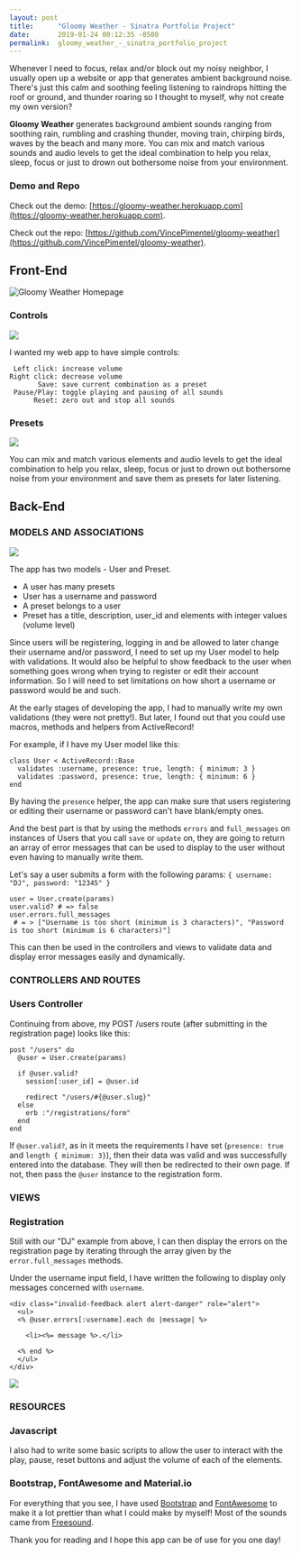 ```yaml
---
layout: post
title:      "Gloomy Weather - Sinatra Portfolio Project"
date:       2019-01-24 00:12:35 -0500
permalink:  gloomy_weather_-_sinatra_portfolio_project
---
```


Whenever I need to focus, relax and/or block out my noisy neighbor, I usually open up a website or app that generates ambient background noise. There's just this calm and soothing feeling listening to raindrops hitting the roof or ground, and thunder roaring so I thought to myself, why not create my own version?

**Gloomy Weather** generates background ambient sounds ranging from soothing rain, rumbling and crashing thunder, moving train, chirping birds, waves by the beach and many more. You can mix and match various sounds and audio levels to get the ideal combination to help you relax, sleep, focus or just to drown out bothersome noise from your environment.

### Demo and Repo

Check out the demo: [https://gloomy-weather.herokuapp.com](https://gloomy-weather.herokuapp.com).

Check out the repo: [https://github.com/VincePimentel/gloomy-weather](https://github.com/VincePimentel/gloomy-weather).

## Front-End

![Gloomy Weather Homepage](https://i.imgur.com/QMkNBZD.png)

### Controls
![](https://i.imgur.com/SGmHZH6.png)

I wanted my web app to have simple controls:
```
 Left click: increase volume
Right click: decrease volume
       Save: save current combination as a preset
 Pause/Play: toggle playing and pausing of all sounds
      Reset: zero out and stop all sounds
```

### Presets
![](https://i.imgur.com/cLr836K.png)

You can mix and match various elements and audio levels to get the ideal combination to help you relax, sleep, focus or just to drown out bothersome noise from your environment and save them as presets for later listening.

## Back-End
### MODELS AND ASSOCIATIONS

![](https://i.imgur.com/wY0hKjJ.png)

The app has two models - User and Preset.
* A user has many presets
* User has a username and password
* A preset belongs to a user
* Preset has a title, description, user_id and elements with integer values (volume level)

Since users will be registering, logging in and be allowed to later change their username and/or password, I need to set up my User model to help with validations. It would also be helpful to show feedback to the user when something goes wrong when trying to register or edit their account information. So I will need to set limitations on how short a username or password would be and such.

At the early stages of developing the app, I had to manually write my own validations (they were not pretty!). But later, I found out that you could use macros, methods and helpers from ActiveRecord!

For example, if I have my User model like this:

```
class User < ActiveRecord::Base
  validates :username, presence: true, length: { minimum: 3 }
  validates :password, presence: true, length: { minimum: 6 }
end
```

By having the `presence` helper, the app can make sure that users registering or editing their username or password can't have blank/empty ones.

And the best part is that by using the methods `errors` and `full_messages` on instances of Users that you call `save` or `update` on, they are going to return an array of error messages that can be used to display to the user without even having to manually write them.

Let's say a user submits a form with the following params: `{ username: "DJ", password: "12345" }`

```
user = User.create(params)
user.valid? # => false
user.errors.full_messages
 # = > ["Username is too short (minimum is 3 characters)", "Password is too short (minimum is 6 characters)"]
 ```
 
This can then be used in the controllers and views to validate data and display error messages easily and dynamically.

### CONTROLLERS AND ROUTES

### Users Controller

Continuing from above, my POST /users route (after submitting in the registration page) looks like this:

```
post "/users" do
  @user = User.create(params)

  if @user.valid?
    session[:user_id] = @user.id

    redirect "/users/#{@user.slug}"
  else
    erb :"/registrations/form"
  end
end
```

If `@user.valid?`, as in it meets the requirements I have set (`presence: true` and `length { minimum: 3}`), then their data was valid and was successfully entered into the database. They will then be redirected to their own page. If not, then pass the `@user` instance to the registration form.

### VIEWS

### Registration

Still with our "DJ" example from above, I can then display the errors on the registration page by iterating through the array given by the `error.full_messages` methods.

Under the username input field, I have written the following to display only messages concerned with `username`.

```
<div class="invalid-feedback alert alert-danger" role="alert">
  <ul>
  <% @user.errors[:username].each do |message| %>
		
    <li><%= message %>.</li>
				
  <% end %>
  </ul>
</div>
```

![](https://i.imgur.com/1BRTnEA.png)

### RESOURCES

### Javascript

I also had to write some basic scripts to allow the user to interact with the play, pause, reset buttons and adjust the volume of each of the elements.

### Bootstrap, FontAwesome and Material.io

For everything that you see, I have used [Bootstrap](https://getbootstrap.com/) and [FontAwesome](https://fontawesome.com/) to make it a lot prettier than what I could make by myself! Most of the sounds came from [Freesound](https://freesound.org/).

Thank you for reading and I hope this app can be of use for you one day!


